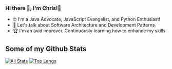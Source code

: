 ### Hi there 👋, I'm Chris!🦦

<!--
**Elibert1/Elibert1** is a ✨ _special_ ✨ repository because its `README.md` (this file) appears on your GitHub profile.

**Get in touch:**
[![Linkedin Badge] (https://img.shields.io/badge/-andrespedes12-0072b1?style=flat&logo=Linkedin&logoColor=white&link=https://www.linkedin.com/in/andrespedes12/)](https://www.linkedin.com/in/andrespedes12/) [![Github Badge](https://img.shields.io/badge/-pedes-grey?style=flat&logo=github&logoColor=white&link=https://github.com/pedes/)](https://www.github.com/pedes/) ![Profile views](https://gpvc.arturio.dev/pedes)

<!-- ![universe-frame](https://i.giphy.com/media/J39gurpvL7SHpnTTJB/giphy.webp "Universe Big Bang") -->

<!--

Here are some ideas to get you started:

- 🔭 I’m currently working on ...
- 🌱 I’m currently learning ...
- 👯 I’m looking to collaborate on ...
- 🤔 I’m looking for help with ...
- 💬 Ask me about ...
- 📫 How to reach me: ...
- 😄 Pronouns: ...
- ⚡ Fun fact: ...
-->

<!-- - 📫 Let's get social: <a href="https://www.linkedin.com/in/christopher-elibert-0418b2174> <img src="https://img.shields.io/badge/-LinkedIn-%233781da" alt="LinkedIn"/></a>   -->

- 🤓 I'm a Java Advocate, JavaScript Evangelist, and Python Enthusiast!
- 💬 Let's talk about Software Architecture and Development Patterns
- 🏆 I'm an avid improver. Continuously learning how to enhance my skills.

## Some of my Github Stats
[![All Stats](https://github-readme-stats-axpwmfcg3.vercel.app/api?username=Elibert1&show_icons=true&include_all_commits=true&count_private=true&hide=contribs)](https://github.com/Elibert1/github-readme-stats)
[![Top Langs](https://github-readme-stats-axpwmfcg3.vercel.app/api/top-langs/?username=Elibert1&layout=compact)](https://github.com/Elibert1/github-readme-stats)


<!--![Elibert1's github stats](https://github-readme-stats.vercel.app/api?username=Elibert1) -->
